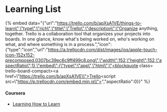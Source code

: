 # Learning List

{% embed data="{\"url\":\"https://trello.com/b/apXsA1VE/things-to-learn\",\"type\":\"rich\",\"title\":\"Trello\",\"description\":\"Organize anything, together. Trello is a collaboration tool that organizes your projects into boards. In one glance, know what\'s being worked on, who\'s working on what, and where something is in a process.\",\"icon\":{\"type\":\"icon\",\"url\":\"https://a.trellocdn.com/dist/images/ios/apple-touch-icon-152x152-precomposed.0307bc39ec6c9ff499c8.png\",\"width\":152,\"height\":152,\"aspectRatio\":1},\"embed\":{\"type\":\"app\",\"html\":\"<blockquote class= trello-board-compact><a href=\\"https://trello.com/b/apXsA1VE\\">Trello</a></blockquote><script src=\\"https://p.trellocdn.com/embed.min.js\\"></script>\",\"aspectRatio\":0}}" %}



#### Coursera

*  [Learning How to Learn](https://www.coursera.org/learn/learning-how-to-learn)

